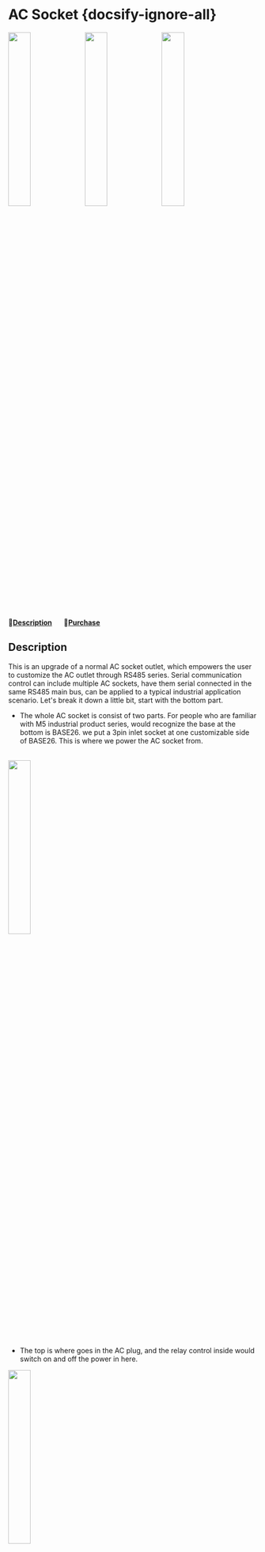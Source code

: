 # AC Socket {docsify-ignore-all}

<img src="assets\img\product_pics\app\ac_socket\ac_socket_01.jpg" width="30%" height="30%"> <img src="assets\img\product_pics\app\ac_socket\ac_socket_02.jpg" width="30%" height="30%"> <img src="assets\img\product_pics\app\ac_socket\ac_socket_03.jpg" width="30%" height="30%">


:memo:**[Description](#Description)**&nbsp;&nbsp;&nbsp;&nbsp;&nbsp;&nbsp;🛒**[Purchase](https://m5stack.com/products/m5-ac-socket)**

## Description

This is an upgrade of a normal AC socket outlet, which empowers the user to customize the AC outlet through RS485 series. Serial communication control can include multiple AC sockets, have them serial connected in the same RS485 main bus, can be applied to a typical industrial application scenario. 
Let's break it down a little bit, start with the bottom part. 
- The whole AC socket is consist of two parts. For people who are familiar with M5 industrial product series,  would recognize the base at the bottom is BASE26. we put a 3pin inlet socket at one customizable side of BASE26. This is where we power the AC socket from. 
<br>

<img src="assets\img\product_pics\app\ac_socket\p01.jpg" width="30%" height="30%">


- The top is where goes in the AC plug, and the relay control inside would switch on and off the power in here. 

<img src="assets\img\product_pics\app\ac_socket\p02.jpg" width="30%" height="30%">

- To get more AC socket connected in series, we would use an HT3.96 terminal connectors, as you can see the orange socket in the picture. 

<br>

<img src="assets\img\product_pics\app\ac_socket\p03.jpg" width="30%" height="30%">

- The bottom part is mainly in charge of converting the AC power 220V to DC 5V to power the microprocessor STM32F030F4 and  RS485 related circult. As you can see from the picture, two parts wire connected by M-Bus socket and a pair of power wire.  A red led indication is placed on top.

<img src="assets\img\product_pics\app\ac_socket\p04.jpg" width="30%" height="30%">


## Product Features
- RS485 OUTLET
- support Mutiple device Series connection 
- STM32F030F4
- Embedded 4x M3 Nut
- Build with BASE26
- INPUT : 100-240V
- OUTPUT: 10A
- Power Status indicator


## Weight and Size

- Product size:54mm x 54mm x 61mm
- Product weight:130g


## Include

- 1x AC Socket


## Application

-  Smart AC Socket Outlet With wire control of RS485